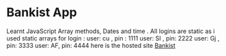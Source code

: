 # Bankist App 
Learnt JavaScript Array methods, Dates and time .
All logins are static as i used static arrays for login  :
user: cu , pin : 1111 
user: SI , pin: 2222
user: Gj , pin: 3333
user: AF, pin: 4444
here is the hosted site 
[Bankist](https://ukaoha.github.io/Bankist-app)